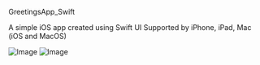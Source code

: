 GreetingsApp_Swift

A simple iOS app created using Swift UI
Supported by iPhone, iPad, Mac (iOS and MacOS)

![Image](https://github.com/user-attachments/assets/55509150-84e9-4560-9613-964431ddb07c)  ![Image](https://github.com/user-attachments/assets/0e0029d3-ecf0-43a4-904f-4883f760c90d)
